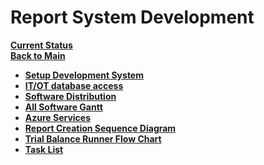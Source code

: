 # Report System Development

**[Current Status](../status/weekly/current_status.md)**\
**[Back to Main](../../README.md)**

- **[Setup Development System](./setup_dev_system/setup_dev_system.md)**
- **[IT/OT database access](./it_ot_database.md)**
- **[Software Distribution](./all_sw_mindmap.md)**
- **[All Software Gantt](all_sw_gantt.md)**
- **[Azure Services](./azure_services.md)**
- **[Report Creation Sequence Diagram](report_creation_sequece_diagram.md)**
- **[Trial Balance Runner Flow Chart](./trial_balance_runner_flow_chart.md)**
- **[Task List](./task_list.md)**
<!-- - **[Requester Mockup](** -->
